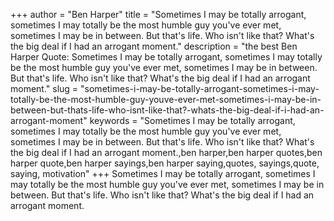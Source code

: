 +++
author = "Ben Harper"
title = "Sometimes I may be totally arrogant, sometimes I may totally be the most humble guy you've ever met, sometimes I may be in between. But that's life. Who isn't like that? What's the big deal if I had an arrogant moment."
description = "the best Ben Harper Quote: Sometimes I may be totally arrogant, sometimes I may totally be the most humble guy you've ever met, sometimes I may be in between. But that's life. Who isn't like that? What's the big deal if I had an arrogant moment."
slug = "sometimes-i-may-be-totally-arrogant-sometimes-i-may-totally-be-the-most-humble-guy-youve-ever-met-sometimes-i-may-be-in-between-but-thats-life-who-isnt-like-that?-whats-the-big-deal-if-i-had-an-arrogant-moment"
keywords = "Sometimes I may be totally arrogant, sometimes I may totally be the most humble guy you've ever met, sometimes I may be in between. But that's life. Who isn't like that? What's the big deal if I had an arrogant moment.,ben harper,ben harper quotes,ben harper quote,ben harper sayings,ben harper saying,quotes, sayings,quote, saying, motivation"
+++
Sometimes I may be totally arrogant, sometimes I may totally be the most humble guy you've ever met, sometimes I may be in between. But that's life. Who isn't like that? What's the big deal if I had an arrogant moment.
